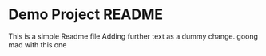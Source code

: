 # Demo Project README

This is a simple Readme file
Adding further text as a dummy change.
 goong mad with this one